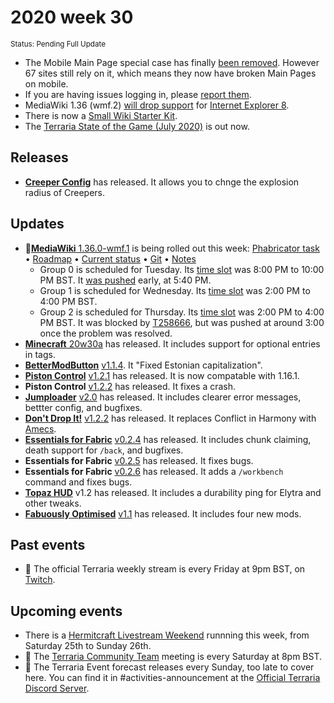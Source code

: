 # 2020 week 30
<sup>Status: Pending Full Update</sup>
 - The Mobile Main Page special case has finally [been removed](https://phabricator.wikimedia.org/T254287). However 67 sites still rely on it, which means they now have broken Main Pages on mobile.
 - If you are having issues logging in, please [report them](https://phabricator.wikimedia.org/T258121).
 - MediaWiki 1.36 (wmf.2) [will drop support](https://phabricator.wikimedia.org/T248061) for [Internet Explorer 8](https://en.wikipedia.org/wiki/Internet_Explorer_8).
 - There is now a [Small Wiki Starter Kit](https://meta.wikimedia.org/wiki/Small_wiki_toolkits/Starter_kit).
 - The [Terraria State of the Game (July 2020)](https://forums.terraria.org/index.php?threads/terraria-state-of-the-game-july-2020.96219) is out now.

## Releases
 - [**Creeper Config**](https://www.planetminecraft.com/data-pack/creeper-config/) has released. It allows you to chnge the explosion radius of Creepers.

## Updates
 - 🔄[**MediaWiki** 1.36.0-wmf.1](https://www.mediawiki.org/wiki/MediaWiki_1.36/wmf.1) is being rolled out this week: [Phabricator task](https://phabricator.wikimedia.org/T257969) • [Roadmap](https://www.mediawiki.org/wiki/MediaWiki_1.36/Roadmap#1) • [Current status](https://versions.toolforge.org/) • [Git](https://phabricator.wikimedia.org/source/mediawiki/history/wmf%252F1.36.0-wmf.1) • [Notes](https://phabricator.wikimedia.org/project/profile/4480/)
    - Group 0 is scheduled for Tuesday. Its [time slot](https://wikitech.wikimedia.org/wiki/Deployments#deploycal-item-20200721T1900  ) was 8:00 PM to 10:00 PM BST. It [was pushed](https://gerrit.wikimedia.org/r/614913) early, at 5:40 PM.
    - Group 1 is scheduled for Wednesday. Its [time slot](https://wikitech.wikimedia.org/wiki/Deployments#deploycal-item-20200722T1900) was 2:00 PM to 4:00 PM BST.
    - Group 2 is scheduled for Thursday. Its [time slot](https://wikitech.wikimedia.org/wiki/Deployments#deploycal-item-20200723T1300 ) was 2:00 PM to 4:00 PM BST. It was blocked by [T258666](https://phabricator.wikimedia.org/T258666), but was pushed at around 3:00 once the problem was resolved.
 - [**Minecraft** 20w30a](https://gist.github.com/MMK21Hub/7119f683c3e57ac156ec92b70e102f71) has released. It includes support for optional entries in tags.
 - [**BetterModButton**](https://github.com/Minenash/Better-Mod-Button) [v1.1.4](https://www.curseforge.com/minecraft/mc-mods/better-mod-button/files/3010910). It "Fixed Estonian capitalization".
 - [**Piston Control**](https://github.com/williambl/piston-control) [v1.2.1](https://www.curseforge.com/minecraft/mc-mods/piston-control/files/3010931) has released. It is now compatable with 1.16.1.
 - **Piston Control** [v1.2.2](https://www.curseforge.com/minecraft/mc-mods/piston-control/files/3013495) has released. It fixes a crash.
 - [**Jumploader**](https://github.com/comp500/Jumploader) [v2.0](https://www.curseforge.com/minecraft/mc-mods/jumploader/files/3011295) has released. It includes clearer error messages, bettter config, and bugfixes.
 - [**Don't Drop It!**](https://github.com/Leo40Git/DontDropIt) [v1.2.2](https://www.curseforge.com/minecraft/mc-mods/dont-drop-it/files/3011492) has released. It replaces Conflict in Harmony with [Amecs](https://www.curseforge.com/minecraft/mc-mods/amecs).
 - [**Essentials for Fabric**](https://github.com/nyliummc/essentials) [v0.2.4](https://www.curseforge.com/minecraft/mc-mods/fabric-essentials/files/3012493) has released. It includes chunk claiming, death support for `/back`, and bugfixes.
 - **Essentials for Fabric** [v0.2.5](https://www.curseforge.com/minecraft/mc-mods/fabric-essentials/files/3012949) has released. It fixes bugs.
 - **Essentials for Fabric** [v0.2.6](https://www.curseforge.com/minecraft/mc-mods/fabric-essentials/files/3012949) has released. It adds a `/workbench` command and fixes bugs.
 - [**Topaz HUD**](https://www.planetminecraft.com/data-pack/topaz-hud-v1-0/) v1.2 has released. It includes a durability ping for Elytra and other tweaks.
 - [**Fabuously Optimised**](https://www.curseforge.com/minecraft/modpacks/fabulously-optimized) [v1.1](https://www.curseforge.com/minecraft/modpacks/fabulously-optimized/files/3013811) has released. It includes four new mods.

## Past events
 - 🔄 The official Terraria weekly stream is every Friday at 9pm BST, on [Twitch](https://www.twitch.tv/terrariaofficial).

## Upcoming events
 - There is a [Hermitcraft Livestream Weekend](https://livestream.hermitcraft.com/) runnning this week, from Saturday 25th to Sunday 26th.
 - 🔄 The [Terraria Community Team](https://discord.gg/chpcEC2) meeting is every Saturday at 8pm BST.
 - 🔄 The Terraria Event forecast releases every Sunday, too late to cover here. You can find it in #activities-announcement at the [Official Terraria Discord Server](http://discord.gg/terraria).

